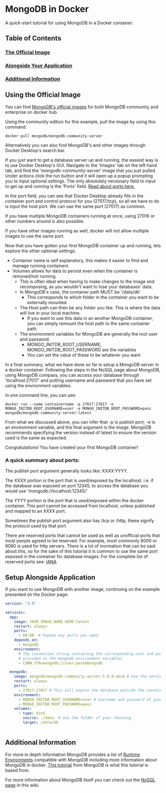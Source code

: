 # MongoDB in Docker

A quick-start tutorial for using MongoDB in a Docker container.

## Table of Contents
### [The Official Image](#using-the-official-image)
### [Alongside Your Application](#setup-alongside-application)
### [Additional Information](#additional-information-1)

## Using the Official Image

You can find [MongoDB's official images](https://hub.docker.com/u/mongodb) for both MongoDB community and enterprise on docker hub. 

Using the community edition for this example, pull the image by using this command: 

```console
docker pull mongodb/mongodb-community-server
```

Alternatively you can also find MongoDB's and other images through Docker Desktop's search bar. 

If you just want to get a database server up and running, the easiest way is to use Docker Desktop's GUI. Navigate to the 'Images' tab on the left hand tab, and find the 'mongodb-community-server' image that you just pulled. Under actions click the run button and it will open up a popup prompting you to input optional settings. The only absolutely necessary field to input to get up and running is the 'Ports' field. [Read about ports here.](./MongoDB_in_Docker.md#a-quick-summary-about-ports) 

In the port field, you can see that Docker Desktop already fills in the container port and control protocol for you (27017/tcp), so all we have to do is input the host port. We can use the same port (27017) as common.

If you have multiple MongoDB containers running at once, using 27016 or other numbers around is also possible. 

If you have other images running as well, docker will not allow multiple images to use the same port.

Now that you have gotten your first MongoDB container up and running, lets explore the other optional settings.

- Container name is self explanatory, this makes it easier to find and manage running containers
- Volumes allows for data to persist even when the container is removed/not running. 
    - This is often ideal when having to make changes to the image and recomposing, as you wouldn't want to lose your databases' data.
    - In MongoDB's case, the container path MUST be '/data/db'
        - This corresponds to which folder in the container you want to be externally mounted
    - The Host path can then be any folder you like. This is where the data will live in your local machine. 
        - If you want to use this data in an another MongoDB container, you can simply remount the host path to the same container path.
    - The environment variables for MongoDB are generally the root user and password.
        - MONGO_INITDB_ROOT_USERNAME, MONGO_INITDB_ROOT_PASSWORD are the variables
        - You can set the value of these to be whatever you want

In a final summary, what we have done so far is setup a MongoDB server in a docker container. Following the steps in the NoSQL page about MongoDB, using MongoDB compass, you can access your database through 'localhost:27017' and putting username and password that you have set using the environment variables.

In one command line, you can use:

```console
docker run --name containername -p 27017:27017 -e MONGO_INITDB_ROOT_USERNAME=user -e MONGO_INITDB_ROOT_PASSWORD=pass mongodb/mongodb-community-server:latest
```

From what we discussed above, you can infer that -p is publish port, -e is an environment variable, and the final argument is the image. MongoDB recommends specifying the version instead of latest to ensure the version used is the same as expected. 

Congratulations! You have created your first MongoDB container!

### A quick summary about ports: 

The publish port argument generally looks like: XXXX:YYYY. 

The XXXX portion is the port that is used/exposed by the localhost. i.e. if the database was exposed on port 12345, to access the database you would use 'mongodb://localhost:12345/'

The YYYY portion is the port that is used/exposed within the docker container. This port cannot be accessed from localhost, unless published and mapped to an XXXX port. 

Sometimes the publish port argument also has /tcp or /http, these signify the protocol used by that port. 

There are reserved ports that cannot be used as well as unofficial ports that most people agreed to be reserved. For example, most commonly 8000 or 8080 is used for http servers. There is a lot of inormation that can be said about this, so for the sake of this tutorial it is common to use the same port exposed in the container for database images. For the complete list of reserved ports see: [IANA](https://www.iana.org/assignments/service-names-port-numbers/service-names-port-numbers.xhtml)

## Setup Alongside Application

If you want to use MongoDB with another image, continuing on the example presented on the Docker page: 

```yml
version: "3.9"

services:
  app:
    image: YOUR_IMAGE_NAME_HERE:latest
    restart: always
    ports:
      - 80:80  # Expose any ports you need
    depends_on:
      - mongodb
    environment: 
      # The connection string containing the corresponding user and password as
      # provided in the mongodb environment variables
      - CONN_STR=mongodb://user:pass@mongodb

  mongodb:
    image: mongodb/mongodb-community-server:7.0.0-ubi8 # Use the version of your choosing
    restart: always
    ports:
      - 27017:27017 # This will expose the database outside the container, only do so if you need to access the database outside of just this application. 
    environment: 
      - MONGO_INITDB_ROOT_USERNAME=user # Username and password of your choosing
      - MONGO_INITDB_ROOT_PASSWORD=pass
    volumes:
      - type: bind
        source: ./data  # Use the folder of your choosing
        target: /data/db
      
```



## Additional Information

For more in depth information MongoDB provides a list of [Runtime Environments](https://www.mongodb.com/compatibility) compatible with MongoDB including more information about MongoDB in docker. [This tutorial](https://www.mongodb.com/compatibility/docker) from MongoDB is what this tutorial is based from. 

For more information about MongoDB itself you can check out the [NoSQL page](../Tech_Stacks/NoSQL_databases_JSON_interactions.md) in this wiki. 

